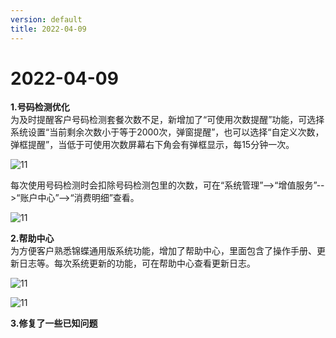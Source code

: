 ```yaml
---
version: default
title: 2022-04-09
---
```

# 2022-04-09

<ImageViewer/>



**1.号码检测优化**\
为及时提醒客户号码检测套餐次数不足，新增加了“可使用次数提醒”功能，可选择系统设置“当前剩余次数小于等于2000次，弹窗提醒”，也可以选择“自定义次数，弹框提醒”，当低于可使用次数屏幕右下角会有弹框显示，每15分钟一次。

![11](/assets/media/4.8.1.png "11")

每次使用号码检测时会扣除号码检测包里的次数，可在“系统管理”-->“增值服务”-->“账户中心”-->“消费明细”查看。

![11](/assets/media/4.8.2.png "11")

**2.帮助中心**\
为方便客户熟悉锦蝶通用版系统功能，增加了帮助中心，里面包含了操作手册、更新日志等。每次系统更新的功能，可在帮助中心查看更新日志。

![11](/assets/media/4.8.3.png "11")

![11](/assets/media/4.8.4.png "11")

**3.修复了一些已知问题**